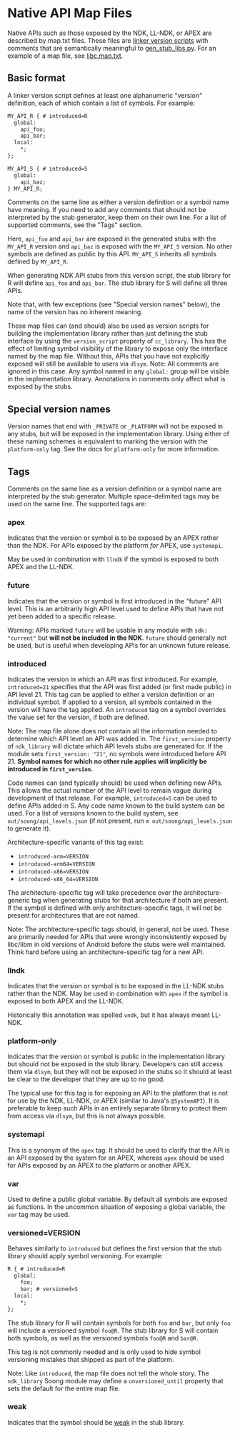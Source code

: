 # Native API Map Files

Native APIs such as those exposed by the NDK, LL-NDK, or APEX are described by
map.txt files. These files are [linker version scripts] with comments that are
semantically meaningful to [gen_stub_libs.py]. For an example of a map file, see
[libc.map.txt].

[gen_stub_libs.py]: https://cs.android.com/android/platform/superproject/+/master:build/soong/cc/gen_stub_libs.py
[libc.map.txt]: https://cs.android.com/android/platform/superproject/+/master:bionic/libc/libc.map.txt
[linker version scripts]: https://www.gnu.org/software/gnulib/manual/html_node/LD-Version-Scripts.html

## Basic format

A linker version script defines at least one alphanumeric "version" definition,
each of which contain a list of symbols. For example:

```txt
MY_API_R { # introduced=R
  global:
    api_foo;
    api_bar;
  local:
    *;
};

MY_API_S { # introduced=S
  global:
    api_baz;
} MY_API_R;
```

Comments on the same line as either a version definition or a symbol name have
meaning. If you need to add any comments that should not be interpreted by the
stub generator, keep them on their own line. For a list of supported comments,
see the "Tags" section.

Here, `api_foo` and `api_bar` are exposed in the generated stubs with the
`MY_API_R` version and `api_baz` is exposed with the `MY_API_S` version. No
other symbols are defined as public by this API. `MY_API_S` inherits all symbols
defined by `MY_API_R`.

When generating NDK API stubs from this version script, the stub library for R
will define `api_foo` and `api_bar`. The stub library for S will define all
three APIs.

Note that, with few exceptions (see "Special version names" below), the name of
the version has no inherent meaning.

These map files can (and should) also be used as version scripts for building
the implementation library rather than just defining the stub interface by using
the `version_script` property of `cc_library`. This has the effect of limiting
symbol visibility of the library to expose only the interface named by the map
file. Without this, APIs that you have not explicitly exposed will still be
available to users via `dlsym`. Note: All comments are ignored in this case. Any
symbol named in any `global:` group will be visible in the implementation
library. Annotations in comments only affect what is exposed by the stubs.

## Special version names

Version names that end with `_PRIVATE` or `_PLATFORM` will not be exposed in any
stubs, but will be exposed in the implementation library. Using either of these
naming schemes is equivalent to marking the version with the `platform-only`
tag. See the docs for `platform-only` for more information.

## Tags

Comments on the same line as a version definition or a symbol name are
interpreted by the stub generator. Multiple space-delimited tags may be used on
the same line. The supported tags are:

### apex

Indicates that the version or symbol is to be exposed by an APEX rather than the
NDK. For APIs exposed by the platform *for* APEX, use `systemapi`.

May be used in combination with `llndk` if the symbol is exposed to both APEX
and the LL-NDK.

### future

Indicates that the version or symbol is first introduced in the "future" API
level. This is an arbitrarily high API level used to define APIs that have not
yet been added to a specific release.

Warning: APIs marked `future` will be usable in any module with `sdk: "current"`
but **will not be included in the NDK**. `future` should generally not be used,
but is useful when developing APIs for an unknown future release.

### introduced

Indicates the version in which an API was first introduced. For example,
`introduced=21` specifies that the API was first added (or first made public) in
API level 21. This tag can be applied to either a version definition or an
individual symbol. If applied to a version, all symbols contained in the version
will have the tag applied. An `introduced` tag on a symbol overrides the value
set for the version, if both are defined.

Note: The map file alone does not contain all the information needed to
determine which API level an API was added in. The `first_version` property of
`ndk_library` will dictate which API levels stubs are generated for. If the
module sets `first_version: "21"`, no symbols were introduced before API 21.
**Symbol names for which no other rule applies will implicitly be introduced in
`first_version`.**

Code names can (and typically should) be used when defining new APIs. This
allows the actual number of the API level to remain vague during development of
that release. For example, `introduced=S` can be used to define APIs added in S.
Any code name known to the build system can be used. For a list of versions
known to the build system, see `out/soong/api_levels.json` (if not present, run
`m out/soong/api_levels.json` to generate it).

Architecture-specific variants of this tag exist:

* `introduced-arm=VERSION`
* `introduced-arm64=VERSION`
* `introduced-x86=VERSION`
* `introduced-x86_64=VERSION`

The architecture-specific tag will take precedence over the architecture-generic
tag when generating stubs for that architecture if both are present. If the
symbol is defined with only architecture-specific tags, it will not be present
for architectures that are not named.

Note: The architecture-specific tags should, in general, not be used. These are
primarily needed for APIs that were wrongly inconsistently exposed by libc/libm
in old versions of Android before the stubs were well maintained. Think hard
before using an architecture-specific tag for a new API.

### llndk

Indicates that the version or symbol is to be exposed in the LL-NDK stubs rather
than the NDK. May be used in combination with `apex` if the symbol is exposed to
both APEX and the LL-NDK.

Historically this annotation was spelled `vndk`, but it has always meant LL-NDK.

### platform-only

Indicates that the version or symbol is public in the implementation library but
should not be exposed in the stub library. Developers can still access them via
`dlsym`, but they will not be exposed in the stubs so it should at least be
clear to the developer that they are up to no good.

The typical use for this tag is for exposing an API to the platform that is not
for use by the NDK, LL-NDK, or APEX (similar to Java's `@SystemAPI`). It is
preferable to keep such APIs in an entirely separate library to protect them
from access via `dlsym`, but this is not always possible.

### systemapi

This is a synonym of the `apex` tag. It should be used to clarify that the API
is an API exposed by the system for an APEX, whereas `apex` should be used for
APIs exposed by an APEX to the platform or another APEX.

### var

Used to define a public global variable. By default all symbols are exposed as
functions. In the uncommon situation of exposing a global variable, the `var`
tag may be used.

### versioned=VERSION

Behaves similarly to `introduced` but defines the first version that the stub
library should apply symbol versioning. For example:

```txt
R { # introduced=R
  global:
    foo;
    bar; # versioned=S
  local:
    *;
};
```

The stub library for R will contain symbols for both `foo` and `bar`, but only
`foo` will include a versioned symbol `foo@R`. The stub library for S will
contain both symbols, as well as the versioned symbols `foo@R` and `bar@R`.

This tag is not commonly needed and is only used to hide symbol versioning
mistakes that shipped as part of the platform.

Note: Like `introduced`, the map file does not tell the whole story. The
`ndk_library` Soong module may define a `unversioned_until` property that sets
the default for the entire map file.

### weak

Indicates that the symbol should be [weak] in the stub library.

[weak]: https://gcc.gnu.org/onlinedocs/gcc-4.7.2/gcc/Function-Attributes.html
